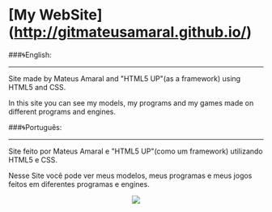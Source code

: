 # [My WebSite] (http://gitmateusamaral.github.io/)
###:cyclone:English:
_________
Site made by Mateus Amaral and "HTML5 UP"(as a framework) using HTML5 and CSS.

In this site you can see my models, my programs and my games made on different programs and engines.


###:cyclone:Português:
_________
Site feito por Mateus Amaral e "HTML5 UP"(como um framework) utilizando HTML5 e CSS.

Nesse Site você pode ver meus modelos, meus programas e meus jogos feitos em diferentes programas e engines.

<p align="center">
  <img src="http://i.imgur.com/S7dFZjw.png/">
</p>
